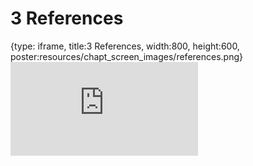 # 3 References
 
{type: iframe, title:3 References, width:800, height:600, poster:resources/chapt_screen_images/references.png}
![](https://hutchdatascience.org/S1_Intro_to_Command_Line/no_toc/references.html)
 

 
